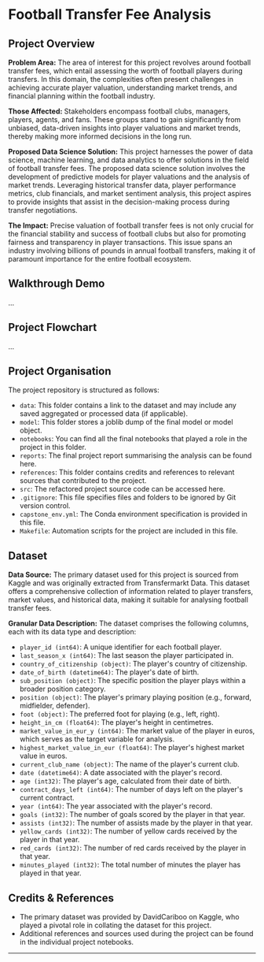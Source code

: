 # Football Transfer Fee Analysis

## Project Overview

**Problem Area:**
The area of interest for this project revolves around football transfer fees, which entail assessing the worth of football players during transfers. In this domain, the complexities often present challenges in achieving accurate player valuation, understanding market trends, and financial planning within the football industry.

**Those Affected:**
Stakeholders encompass football clubs, managers, players, agents, and fans. These groups stand to gain significantly from unbiased, data-driven insights into player valuations and market trends, thereby making more informed decisions in the long run.

**Proposed Data Science Solution:**
This project harnesses the power of data science, machine learning, and data analytics to offer solutions in the field of football transfer fees. The proposed data science solution involves the development of predictive models for player valuations and the analysis of market trends. Leveraging historical transfer data, player performance metrics, club financials, and market sentiment analysis, this project aspires to provide insights that assist in the decision-making process during transfer negotiations.

**The Impact:**
Precise valuation of football transfer fees is not only crucial for the financial stability and success of football clubs but also for promoting fairness and transparency in player transactions. This issue spans an industry involving billions of pounds in annual football transfers, making it of paramount importance for the entire football ecosystem.

## Walkthrough Demo

...

## Project Flowchart

...

## Project Organisation

The project repository is structured as follows:

- `data`: This folder contains a link to the dataset and may include any saved aggregated or processed data (if applicable).
- `model`: This folder stores a joblib dump of the final model or model object.
- `notebooks`: You can find all the final notebooks that played a role in the project in this folder.
- `reports`: The final project report summarising the analysis can be found here.
- `references`: This folder contains credits and references to relevant sources that contributed to the project.
- `src`: The refactored project source code can be accessed here.
- `.gitignore`: This file specifies files and folders to be ignored by Git version control.
- `capstone_env.yml`: The Conda environment specification is provided in this file.
- `Makefile`: Automation scripts for the project are included in this file.

## Dataset

**Data Source:**
The primary dataset used for this project is sourced from Kaggle and was originally extracted from Transfermarkt Data. This dataset offers a comprehensive collection of information related to player transfers, market values, and historical data, making it suitable for analysing football transfer fees.

**Granular Data Description:**
The dataset comprises the following columns, each with its data type and description:

- `player_id (int64)`: A unique identifier for each football player.
- `last_season_x (int64)`: The last season the player participated in.
- `country_of_citizenship (object)`: The player's country of citizenship.
- `date_of_birth (datetime64)`: The player's date of birth.
- `sub_position (object)`: The specific position the player plays within a broader position category.
- `position (object)`: The player's primary playing position (e.g., forward, midfielder, defender).
- `foot (object)`: The preferred foot for playing (e.g., left, right).
- `height_in_cm (float64)`: The player's height in centimetres.
- `market_value_in_eur_y (int64)`: The market value of the player in euros, which serves as the target variable for analysis.
- `highest_market_value_in_eur (float64)`: The player's highest market value in euros.
- `current_club_name (object)`: The name of the player's current club.
- `date (datetime64)`: A date associated with the player's record.
- `age (int32)`: The player's age, calculated from their date of birth.
- `contract_days_left (int64)`: The number of days left on the player's current contract.
- `year (int64)`: The year associated with the player's record.
- `goals (int32)`: The number of goals scored by the player in that year.
- `assists (int32)`: The number of assists made by the player in that year.
- `yellow_cards (int32)`: The number of yellow cards received by the player in that year.
- `red_cards (int32)`: The number of red cards received by the player in that year.
- `minutes_played (int32)`: The total number of minutes the player has played in that year.

## Credits & References

- The primary dataset was provided by DavidCariboo on Kaggle, who played a pivotal role in collating the dataset for this project.
- Additional references and sources used during the project can be found in the individual project notebooks.

--------

